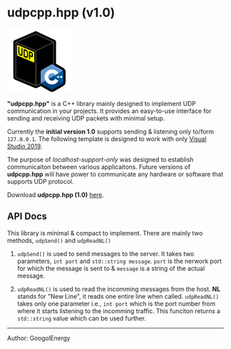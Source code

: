 # udpcpp.hpp (v1.0)

<img src="./images/udpcpp_logo_public.png" alt="udpcpp_logo_public" width="150" style="margin-right: 15px;">
<p><b>"udpcpp.hpp"</b> is a C++ library mainly designed to implement UDP communication in your projects. It provides an easy-to-use interface for sending and receiving UDP packets with minimal setup.

Currently the <b>initial version 1.0</b> supports sending & listening only to/form `127.0.0.1`. The following template is designed to work with only <a href="https://visualstudio.microsoft.com/vs/older-downloads/">Visual Studio 2019</a>. 

The purpose of <i>localhost-support-only</i> was designed to establish communicaiton between various applicaitons. Future versions of <b>udpcpp.hpp</b> will have power to communicate any hardware or software that supports UDP protocol.

Download <b>udpcpp.hpp (1.0)</b> <a href="https://drive.google.com/file/d/19bH2PnbeMV1ztyC8UBZ36HehlgtVG70C/view?usp=sharing">here</a>.

## API Docs

This library is minimal & compact to implement. There are mainly two methods, `udpSend()` and `udpReadNL()`
<br>
1.  `udpSend()` is used to send messages to the server. It takes two parameters, `int port` and `std::string message`. `port` is the nerwork port for which the message is sent to & `message` is a string of the actual message.

2.  `udpReadNL()` is used to read the incomming messages from the host. <b>NL</b> stands for "New Line", it reads one entire line when called. `udpReadNL()` takes only one parameter i.e., `int port` which is the port number from where it starts listening to the incomming traffic. This funciton returns a `std::string` value which can be used further.

---
Author: GoogolEnergy

